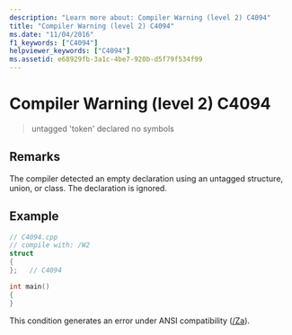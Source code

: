 ```yaml
---
description: "Learn more about: Compiler Warning (level 2) C4094"
title: "Compiler Warning (level 2) C4094"
ms.date: "11/04/2016"
f1_keywords: ["C4094"]
helpviewer_keywords: ["C4094"]
ms.assetid: e68929fb-3a1c-4be7-920b-d5f79f534f99
---
```

# Compiler Warning (level 2) C4094

> untagged 'token' declared no symbols

## Remarks

The compiler detected an empty declaration using an untagged structure, union, or class. The declaration is ignored.

## Example

```cpp
// C4094.cpp
// compile with: /W2
struct
{
};   // C4094

int main()
{
}
```

This condition generates an error under ANSI compatibility ([/Za](../../build/reference/za-ze-disable-language-extensions.md)).
